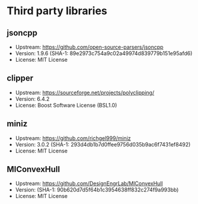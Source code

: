 # Third party libraries

## jsoncpp
- Upstream: https://github.com/open-source-parsers/jsoncpp
- Version: 1.9.6 (SHA-1: 89e2973c754a9c02a49974d839779b151e95afd6)
- License: MIT License

## clipper
- Upstream: https://sourceforge.net/projects/polyclipping/
- Version: 6.4.2
- License: Boost Software License (BSL1.0)

## miniz
- Upstream: https://github.com/richgel999/miniz
- Version: 3.0.2 (SHA-1: 293d4db1b7d0ffee9756d035b9ac6f7431ef8492)
- License: MIT License

## MIConvexHull
- Upstream: https://github.com/DesignEngrLab/MIConvexHull
- Version: (SHA-1: 90b620d7d5f64b1c3954638ff832c274f9a993bb)
- License: MIT License

